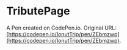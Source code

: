 # TributePage

A Pen created on CodePen.io. Original URL: [https://codepen.io/IonutTrip/pen/ZEbmzwp](https://codepen.io/IonutTrip/pen/ZEbmzwp).


